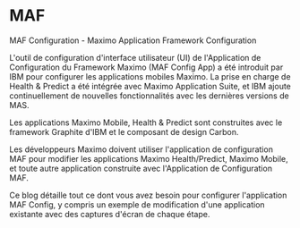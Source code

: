 # MAF
MAF Configuration - Maximo Application Framework Configuration
 
L'outil de configuration d'interface utilisateur (UI) de l'Application de Configuration du Framework Maximo (MAF Config App) a été introduit par IBM pour configurer les applications mobiles Maximo. La prise en charge de Health & Predict a été intégrée avec Maximo Application Suite, et IBM ajoute continuellement de nouvelles fonctionnalités avec les dernières versions de MAS.

Les applications Maximo Mobile, Health & Predict sont construites avec le framework Graphite d'IBM et le composant de design Carbon.

Les développeurs Maximo doivent utiliser l'application de configuration MAF pour modifier les applications Maximo Health/Predict, Maximo Mobile, et toute autre application construite avec l'Application de Configuration MAF.

Ce blog détaille tout ce dont vous avez besoin pour configurer l'application MAF Config, y compris un exemple de modification d'une application existante avec des captures d'écran de chaque étape.
